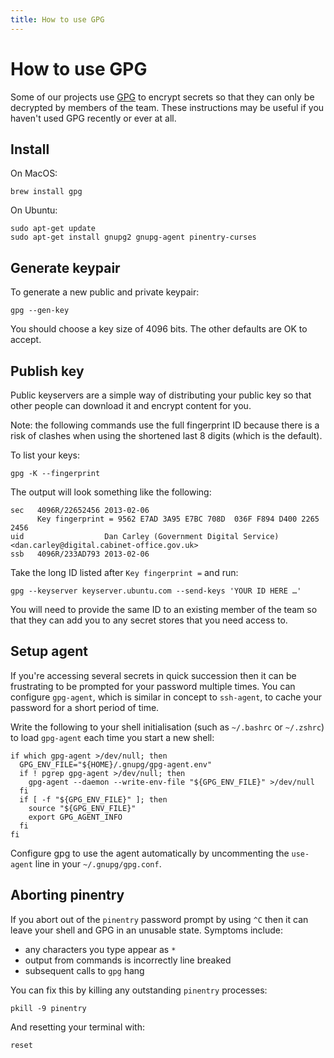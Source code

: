 ```yaml
---
title: How to use GPG
---
```


# How to use GPG

Some of our projects use [GPG][] to encrypt secrets so that they can only be
decrypted by members of the team. These instructions may be useful if you
haven't used GPG recently or ever at all.

[GPG]: https://www.gnupg.org/

## Install

On MacOS:

    brew install gpg

On Ubuntu:

    sudo apt-get update
    sudo apt-get install gnupg2 gnupg-agent pinentry-curses

## Generate keypair

To generate a new public and private keypair:

    gpg --gen-key

You should choose a key size of 4096 bits. The other defaults are OK to
accept.

## Publish key

Public keyservers are a simple way of distributing your public key so that
other people can download it and encrypt content for you.

Note: the following commands use the full fingerprint ID because there is a
risk of clashes when using the shortened last 8 digits (which is the
default).

To list your keys:

    gpg -K --fingerprint

The output will look something like the following:

    sec   4096R/22652456 2013-02-06
          Key fingerprint = 9562 E7AD 3A95 E7BC 708D  036F F894 D400 2265 2456
    uid                  Dan Carley (Government Digital Service) <dan.carley@digital.cabinet-office.gov.uk>
    ssb   4096R/233AD793 2013-02-06

Take the long ID listed after `Key fingerprint =` and run:

    gpg --keyserver keyserver.ubuntu.com --send-keys 'YOUR ID HERE …'

You will need to provide the same ID to an existing member of the team so
that they can add you to any secret stores that you need access to.

## Setup agent

If you're accessing several secrets in quick succession then it can be
frustrating to be prompted for your password multiple times. You can
configure `gpg-agent`, which is similar in concept to `ssh-agent`, to cache
your password for a short period of time.

Write the following to your shell initialisation (such as `~/.bashrc` or
`~/.zshrc`) to load `gpg-agent` each time you start a new shell:

    if which gpg-agent >/dev/null; then
      GPG_ENV_FILE="${HOME}/.gnupg/gpg-agent.env"
      if ! pgrep gpg-agent >/dev/null; then
        gpg-agent --daemon --write-env-file "${GPG_ENV_FILE}" >/dev/null
      fi
      if [ -f "${GPG_ENV_FILE}" ]; then
        source "${GPG_ENV_FILE}"
        export GPG_AGENT_INFO
      fi
    fi

Configure gpg to use the agent automatically by uncommenting the `use-agent`
line in your `~/.gnupg/gpg.conf`.

## Aborting pinentry

If you abort out of the `pinentry` password prompt by using `^C` then it can
leave your shell and GPG in an unusable state. Symptoms include:

- any characters you type appear as `*`
- output from commands is incorrectly line breaked
- subsequent calls to `gpg` hang

You can fix this by killing any outstanding `pinentry` processes:

    pkill -9 pinentry

And resetting your terminal with:

    reset
